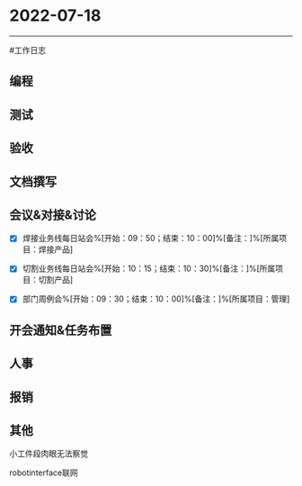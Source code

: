 # 2022-07-18 

---

#工作日志

## 编程



## 测试



## 验收 



## 文档撰写 



## 会议&对接&讨论
- [x] 焊接业务线每日站会%[开始：09：50；结束：10：00]%[备注：]%[所属项目：焊接产品]
- [x] 切割业务线每日站会%[开始：10：15；结束：10：30]%[备注：]%[所属项目：切割产品]
- [x] 部门周例会%[开始：09：30；结束：10：00]%[备注：]%[所属项目：管理]


## 开会通知&任务布置



## 人事



## 报销



## 其他


小工件段肉眼无法察觉

robotinterface联网